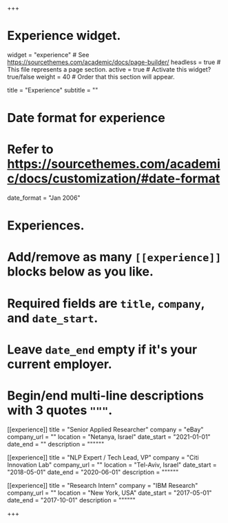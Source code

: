 +++
# Experience widget.
widget = "experience"  # See https://sourcethemes.com/academic/docs/page-builder/
headless = true  # This file represents a page section.
active = true  # Activate this widget? true/false
weight = 40  # Order that this section will appear.

title = "Experience"
subtitle = ""

# Date format for experience
#   Refer to https://sourcethemes.com/academic/docs/customization/#date-format
date_format = "Jan 2006"

# Experiences.
#   Add/remove as many `[[experience]]` blocks below as you like.
#   Required fields are `title`, `company`, and `date_start`.
#   Leave `date_end` empty if it's your current employer.
#   Begin/end multi-line descriptions with 3 quotes `"""`.
[[experience]]
  title = "Senior Applied Researcher"
  company = "eBay"
  company_url = ""
  location = "Netanya, Israel"
  date_start = "2021-01-01"
  date_end = ""
  description = """"""

[[experience]]
  title = "NLP Expert / Tech Lead, VP"
  company = "Citi Innovation Lab"
  company_url = ""
  location = "Tel-Aviv, Israel"
  date_start = "2018-05-01"
  date_end = "2020-06-01"
  description = """"""
  
[[experience]]
  title = "Research Intern"
  company = "IBM Research"
  company_url = ""
  location = "New York, USA"
  date_start = "2017-05-01"
  date_end = "2017-10-01"
  description = """"""

+++
